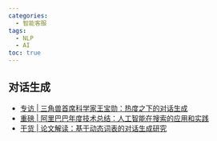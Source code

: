 ```yaml
---
categories:
  - 智能客服
tags:
  - NLP
  - AI
toc: true
---
```


[](#对话生成)对话生成
-------------

*   [专访 | 三角兽首席科学家王宝勋：热度之下的对话生成](https://mp.weixin.qq.com/s/Or6oDt0aZFlnlMr8EBr-xQ)
*   [重磅 | 阿里巴巴年度技术总结：人工智能在搜索的应用和实践](https://mp.weixin.qq.com/s/4QhcNjs3kndqD2GFvkUOJg)
*   [干货 | 论文解读：基于动态词表的对话生成研究](https://mp.weixin.qq.com/s/RKTzh8k2-4-yVh1rrJRRQw)
